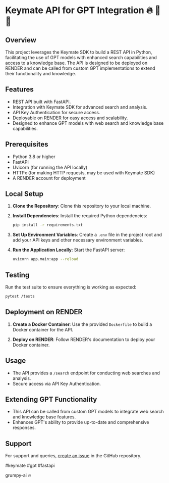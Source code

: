 # Keymate API for GPT Integration :fire: :key: :robot:

## Overview

This project leverages the Keymate SDK to build a REST API in Python, facilitating the use of GPT models with enhanced search capabilities and access to a knowledge base. The API is designed to be deployed on RENDER and can be called from custom GPT implementations to extend their functionality and knowledge.

## Features

- REST API built with FastAPI.
- Integration with Keymate SDK for advanced search and analysis.
- API Key Authentication for secure access.
- Deployable on RENDER for easy access and scalability.
- Designed to enhance GPT models with web search and knowledge base capabilities.

## Prerequisites

- Python 3.8 or higher
- FastAPI
- Uvicorn (for running the API locally)
- HTTPx (for making HTTP requests, may be used with Keymate SDK)
- A RENDER account for deployment

## Local Setup

1. **Clone the Repository**: 
   Clone this repository to your local machine.

2. **Install Dependencies**: 
   Install the required Python dependencies:
   ```bash
   pip install -r requirements.txt
   ```

3. **Set Up Environment Variables**: 
   Create a `.env` file in the project root and add your API keys and other necessary environment variables.

4. **Run the Application Locally**:
   Start the FastAPI server:
   ```bash
   uvicorn app.main:app --reload
   ```

## Testing

Run the test suite to ensure everything is working as expected:
```bash
pytest /tests
```

## Deployment on RENDER

1. **Create a Docker Container**:
   Use the provided `Dockerfile` to build a Docker container for the API.

2. **Deploy on RENDER**: 
   Follow RENDER's documentation to deploy your Docker container.

## Usage

- The API provides a `/search` endpoint for conducting web searches and analysis.
- Secure access via API Key Authentication.

## Extending GPT Functionality

- This API can be called from custom GPT models to integrate web search and knowledge base features.
- Enhances GPT's ability to provide up-to-date and comprehensive responses.

## Support

For support and queries, [create an issue](https://github.com/your-github-repo/issues) in the GitHub repository.

#keymate
#gpt
#fastapi

grumpy-ai :fire: